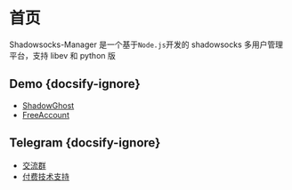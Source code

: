# 首页

Shadowsocks-Manager 是一个基于`Node.js`开发的 shadowsocks 多用户管理平台，支持 libev 和 python 版

## Demo {docsify-ignore}

* [ShadowGhost](https://ssmgr.gyteng.com)
* [FreeAccount](https://free.gyteng.com)

## Telegram {docsify-ignore}

* [交流群](https://t.me/ssmgr)
* [付费技术支持](https://t.me/gyteng)